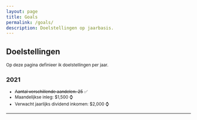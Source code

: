```yaml
---
layout: page
title: Goals
permalink: /goals/
description: Doelstellingen op jaarbasis.
---
```


<div class="row">
  <div class="col-md-12">
    <h2 class="double-u">Doelstellingen</h2>
    <p><small>
		Op deze pagina definieer ik doelstellingen per jaar.
    </small></p>
	<h3>2021</h3>
    <p><small>
		<ul class="blog-list">
			<li><s>Aantal verschillende aandelen: 25</s> ✅</li>
			<li>Maandelijkse inleg: $1,500 ⌚</li>
			<li>Verwacht jaarlijks dividend inkomen: $2,000 ⌚</li>
		</ul>
    </small></p>
  </div>
</div>

---

<!--
❌
-->
